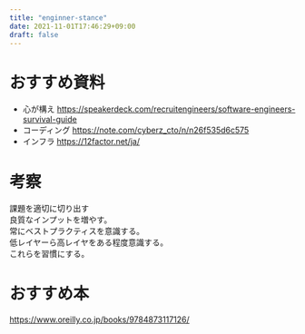 ```yaml
---
title: "enginner-stance"
date: 2021-11-01T17:46:29+09:00
draft: false
---
```


# おすすめ資料
- 心が構え https://speakerdeck.com/recruitengineers/software-engineers-survival-guide
- コーディング https://note.com/cyberz_cto/n/n26f535d6c575
- インフラ https://12factor.net/ja/

# 考察

課題を適切に切り出す  
良質なインプットを増やす。  
常にベストプラクティスを意識する。  
低レイヤーら高レイヤをある程度意識する。  
これらを習慣にする。 

# おすすめ本

https://www.oreilly.co.jp/books/9784873117126/